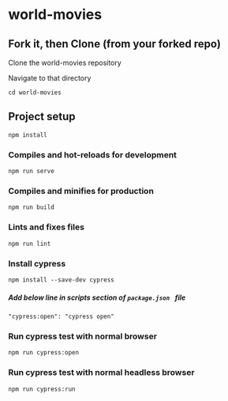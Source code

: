 # world-movies

## Fork it, then Clone (from your forked repo)

Clone the world-movies repository

Navigate to that directory
```
cd world-movies
```

## Project setup
```
npm install
```

### Compiles and hot-reloads for development
```
npm run serve
```

### Compiles and minifies for production
```
npm run build
```

### Lints and fixes files
```
npm run lint
```

### Install cypress
```
npm install --save-dev cypress
```

##### Add below line in scripts section of `package.json ` file
```
"cypress:open": "cypress open"
```

### Run cypress test with normal browser
```
npm run cypress:open
```

### Run cypress test with normal headless browser
```
npm run cypress:run
```
